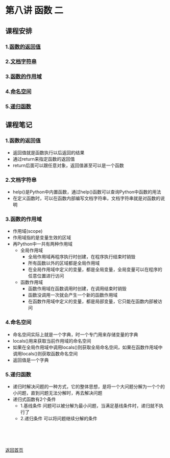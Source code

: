 # 第八讲 函数 二
## 课程安排
### 1.[函数的返回值](https://github.com/queenta/Logic-Python/blob/master/LP_20200605.md#1%E5%87%BD%E6%95%B0%E7%9A%84%E8%BF%94%E5%9B%9E%E5%80%BC-1)
### 2.[文档字符串](https://github.com/queenta/Logic-Python/blob/master/LP_20200605.md#2%E6%96%87%E6%A1%A3%E5%AD%97%E7%AC%A6%E4%B8%B2-1)
### 3.[函数的作用域](https://github.com/queenta/Logic-Python/blob/master/LP_20200605.md#3%E5%87%BD%E6%95%B0%E7%9A%84%E4%BD%9C%E7%94%A8%E5%9F%9F-1)
### 4.[命名空间](https://github.com/queenta/Logic-Python/blob/master/LP_20200605.md#4%E5%91%BD%E5%90%8D%E7%A9%BA%E9%97%B4-1)
### 5.[递归函数](https://github.com/queenta/Logic-Python/blob/master/LP_20200605.md#5%E9%80%92%E5%BD%92%E5%87%BD%E6%95%B0-1)

## 课程笔记
### 1.函数的返回值
- 返回值就是函数执行以后返回的结果
- 通过return来指定函数的返回值
- return后面可以跟任意对象，返回值甚至可以是一个函数

### 2.文档字符串
- help()是Python中内置函数，通过help()函数可以查询Python中函数的用法
- 在定义函数时，可以在函数内部编写文档字符串，文档字符串就是对函数的说明

### 3.函数的作用域
- 作用域(scope)
- 作用域指的是变量生效的区域
- 再Python中一共有两种作用域
  - 全局作用域
    - 全局作用域再程序执行时创建，在程序执行结束时销毁
    - 所有函数以外的区域都是全局作用域
    - 在全局作用域中定义的变量，都是全局变量，全局变量可以在程序的任意位置进行访问
  - 函数作用域
    - 函数作用域在函数调用时创建，在调用结束时销毁
    - 函数没调用一次就会产生一个新的函数作用域
    - 在函数作用域中定义的变量，都是局部变量，它只能在函数内部被访问
 
### 4.命名空间
- 命名空间实际上就是一个字典，时一个专门用来存储变量的字典
- locals()用来获取当前作用域的命名空间
- 如果在全局作用域中调用locals()则获取全局命名空间，如果在函数作用域中调用locals()则获取函数命名空间
- 返回值是一个字典

### 5.递归函数
- 递归时解决问题的一种方式，它的整体思想，是将一个大问题分解为一个个的小问题，直到问题无法分解时，再去解决问题
- 递归式函数有2个条件
  - 1.基线条件 问题可以被分解为最小问题，当满足基线条件时，递归就不执行了
  - 2.递归条件 可以将问题继续分解的条件


<BR> 
<BR> 
<BR> 
 
[返回首页](https://github.com/queenta/Logic-Python/blob/master/README.md)
